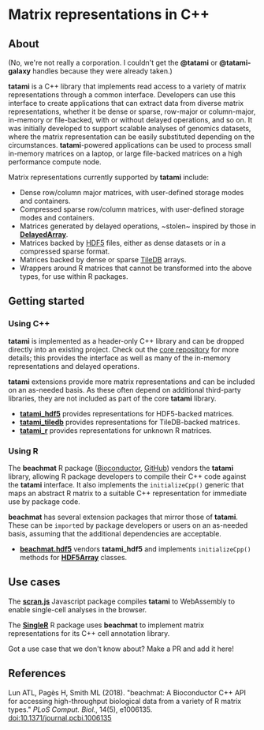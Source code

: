 # Matrix representations in C++

## About

(No, we're not really a corporation. 
I couldn't get the **@tatami** or **@tatami-galaxy** handles because they were already taken.)

**tatami**  is a C++ library that implements read access to a variety of matrix representations through a common interface.
Developers can use this interface to create applications that can extract data from diverse matrix representations,
whether it be dense or sparse, row-major or column-major, in-memory or file-backed, with or without delayed operations, and so on.
It was initially developed to support scalable analyses of genomics datasets, where the matrix representation can be easily substituted depending on the circumstances.
**tatami**-powered applications can be used to process small in-memory matrices on a laptop, or large file-backed matrices on a high performance compute node.

Matrix representations currently supported by **tatami** include:

- Dense row/column major matrices, with user-defined storage modes and containers.
- Compressed sparse row/column matrices, with user-defined storage modes and containers.
- Matrices generated by delayed operations, ~stolen~ inspired by those in [**DelayedArray**](https://github.com/Bioconductor/DelayedArray).
- Matrices backed by [HDF5](https://www.hdfgroup.org) files, either as dense datasets or in a compressed sparse format.
- Matrices backed by dense or sparse [TileDB](https://tiledb.com) arrays.
- Wrappers around R matrices that cannot be transformed into the above types, for use within R packages.

## Getting started

### Using C++ 

**tatami** is implemented as a header-only C++ library and can be dropped directly into an existing project.
Check out the [core repository](https://github.com/tatami-inc/tatami) for more details;
this provides the interface as well as many of the in-memory representations and delayed operations.

**tatami** extensions provide more matrix representations and can be included on an as-needed basis.
As these often depend on additional third-party libraries, they are not included as part of the core **tatami** library. 

- [**tatami_hdf5**](https://github.com/tatami-inc/tatami_hdf5) provides representations for HDF5-backed matrices.
- [**tatami_tiledb**](https://github.com/tatami-inc/tatami_tiledb) provides representations for TileDB-backed matrices.
- [**tatami_r**](https://github.com/tatami-inc/tatami_r) provides representations for unknown R matrices.

### Using R

The **beachmat** R package ([Bioconductor](https://bioconductor.org/packages/beachmat), [GitHub](https://github.com/tatami-inc/beachmat)) vendors the **tatami** library,
allowing R package developers to compile their C++ code against the **tatami** interface.
It also implements the `initializeCpp()` generic that maps an abstract R matrix to a suitable C++ representation for immediate use by package code.

**beachmat** has several extension packages that mirror those of **tatami**.
These can be `import`ed by package developers or users on an as-needed basis, assuming that the additional dependencies are acceptable.

- [**beachmat.hdf5**](https://github.com/tatami-inc/beachmat.hdf5) vendors **tatami_hdf5** and implements `initializeCpp()` methods for [**HDF5Array**](https://bioconductor.org/packages/HDF5Array) classes.

## Use cases

The [**scran.js**](https://github.com/kanaverse/scran.js) Javascript package compiles **tatami** to WebAssembly to enable single-cell analyses in the browser.

The [**SingleR**](https://bioconductor.org/packages/SingleR) R package uses **beachmat** to implement matrix representations for its C++ cell annotation library.

Got a use case that we don't know about? Make a PR and add it here!

## References

Lun ATL, Pagès H, Smith ML (2018). 
"beachmat: A Bioconductor C++ API for accessing high-throughput biological data from a variety of R matrix types."
_PLoS Comput. Biol._, 14(5), e1006135. 
[doi:10.1371/journal.pcbi.1006135](https://doi.org/doi:10.1371/journal.pcbi.1006135)


